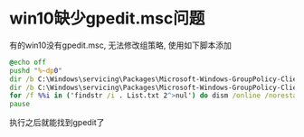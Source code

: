 
# win10缺少gpedit.msc问题

有的win10没有gpedit.msc, 无法修改组策略, 使用如下脚本添加

```bat
@echo off
pushd "%~dp0"
dir /b C:\Windows\servicing\Packages\Microsoft-Windows-GroupPolicy-ClientExtensions-Package~3*.mum >List.txt
dir /b C:\Windows\servicing\Packages\Microsoft-Windows-GroupPolicy-ClientTools-Package~3*.mum >>List.txt
for /f %%i in ('findstr /i . List.txt 2^>nul') do dism /online /norestart /add-package:"C:\Windows\servicing\Packages\%%i"
pause
```

执行之后就能找到gpedit了
